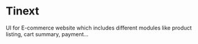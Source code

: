 # Tinext
UI for E-commerce website which includes different modules like product listing, cart summary, payment...

